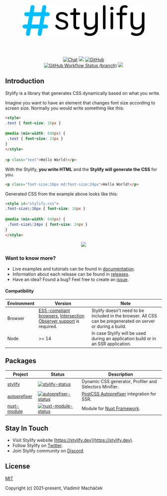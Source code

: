 <br><br>

<p align="center">
	<a href="https://stylify.dev" target="_blank" rel="noopener noreferrer">
		<img src="./stylify-logo.png" height="100" alt="Stylify logo">
	</a>
</p>

<br><br>

<p align="center">
<a href="https://https://discord.gg/NuJsk5SMDz/"><img src="https://img.shields.io/badge/chat-on%20discord-7289da.svg?sanitize=true" alt="Chat"></a>
<a href="https://github.com/stylify/packages/discussions"><img src="https://user-images.githubusercontent.com/14016808/132510133-76bb66a9-951f-4411-9236-140cac7b7472.png"></a>
<a href="https://github.com/stylify/packages/blob/master/LICENSE"><img alt="GitHub" src="https://img.shields.io/github/license/stylify/packages"></a>
<br>
<a href="https://github.com/stylify/packages/actions/workflows/tests.yaml?query=branch%3Amaster"><img alt="GitHub Workflow Status (branch)" src="https://img.shields.io/github/workflow/status/stylify/packages/tests/master"></a>
<a href="https://codecov.io/gh/stylify/packages"><img src="https://codecov.io/gh/stylify/packages/branch/master/graph/badge.svg?token=ZJLKX877DF"/></a>
</p>

## Introduction
Stylify is a library that generates CSS dynamically based on what you write.

Imagine you want to have an element that changes font size according to screen size. Normally you would write something like this:

```html
<style>
.text { font-size: 16px }

@media (min-width: 640px) {
 .text { font-size: 24px }
}
</style>

<p class="text">Hello World!</p>
```

With the Stylify, **you write HTML** and the **Stylify will generate the CSS** for you.

```html
<p class="font-size:16px md:font-size:24px">Hello World!</p>
```

Generated CSS from the example above looks like this:

```html
<style id="stylify.css">
.font-size\:16px { font-size: 16px }

@media (min-width: 640px) {
 .font-size\:24px { font-size: 24px }
}
</style>
```

<p align="center"><a href="https://stylify.dev"><img src="https://user-images.githubusercontent.com/14016808/132552680-ae877b45-5796-42df-b507-c0f6b9cf4706.png"></a></p>

### Want to know more?
- Live examples and tutorials can be found in [documentation](https://stylify.dev).
- Information about each release can be found in [releases](https://github.com/stylify/packages/releases).
- Have an idea? Found a bug? Feel free to create an [issue](https://github.com/stylify/packages/issues).

#### Compatibility
| Environment | Version                                                                                                                                                          | Note                                                                                                          |
|-------------|------------------------------------------------------------------------------------------------------------------------------------------------------------------|---------------------------------------------------------------------------------------------------------------|
| Browser     | [ES5-compliant browsers](https://caniuse.com/?search=ES5), [Intersection Observer support](https://caniuse.com/?search=intersection%20observer) is required.     | Stylify doesn't need to be included in the browser. All CSS can be pregenerated on server or during a build.  |
| Node        | >= 14                                                                                                                                                            | In case Stylify will be used during an application build or in an SSR application.                            |

## Packages

| Project               | Status                                                       | Description                                                                          |
| --------------------- | ------------------------------------------------------------ | -------------------------------------------------------------------------------------|
| [stylify]             | [![stylify-status]][stylify-package]                         | Dynamic CSS generator, Profiler and Selectors Minifier.                              |
| [autoprefixer]        | [![autoprefixer-status]][autoprefixer-package]               | [PostCSS Autoprefixer](https://github.com/postcss/autoprefixer) integration for SSR. |
| [nuxt-module]         | [![nuxt-module-status]][nuxt-module-package]                 | Module for [Nuxt Framework](https://nuxtjs.org/).                                    |

[stylify]: https://github.com/stylify/packages/stylify
[stylify-status]: https://img.shields.io/npm/v/@stylify/stylify.svg
[stylify-package]: https://npmjs.com/package/@stylify/stylify

[autoprefixer]: https://github.com/stylify/packages/autoprefixer
[autoprefixer-status]: https://img.shields.io/npm/v/@stylify/autoprefixer.svg
[autoprefixer-package]: https://npmjs.com/package/@stylify/stylify

[nuxt-module]: https://github.com/stylify/packages/nuxt-module
[nuxt-module-status]: https://img.shields.io/npm/v/@stylify/nuxt-module.svg
[nuxt-module-package]: https://npmjs.com/package/@stylify/nuxt-module

## Stay In Touch

- Visit Stylify website [https://stylify.dev](https://stylify.dev).
- Follow Stylify on [Twitter](https://twitter.com/stylify_dev).
- Join Stylify community on [Discord](https://https://discord.gg/NuJsk5SMDz/).

## License

[MIT](https://opensource.org/licenses/MIT)

Copyright (c) 2021-present, Vladimír Macháček
